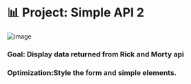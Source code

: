 # 📊 Project: Simple API 2
![image](https://user-images.githubusercontent.com/101963767/172075182-ddb17da7-35b9-4fb3-bfb0-c01fe2620477.png)

### Goal: Display data returned from Rick and Morty api

### Optimization:Style the form and simple elements.

